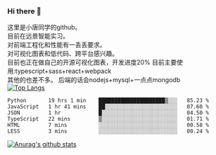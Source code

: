 ### Hi there 👋

这里是小唐同学的github。<br>
目前在远景智能实习。<br>
对前端工程化和性能有一丢丢要求。<br>
对可视化图表和低代码、跨平台感兴趣。<br>
目前也正在做自己的开源可视化图表，开发进度20%
目前主要使用:typescript+sass+react+webpack<br>
其他的也差不多。
后端的话会nodejs+mysql+一点点mongodb<br>
[![Top Langs](https://github-readme-stats.vercel.app/api/top-langs/?username=isaacttttttt&layout=compact)](https://github.com/anuraghazra/github-readme-stats)<br>
<!--START_SECTION:waka-->

```text
Python       19 hrs 1 min    █████████████████████▒░░░   85.23 %
JavaScript   1 hr 41 mins    ██░░░░░░░░░░░░░░░░░░░░░░░   07.60 %
JSON         1 hr            █░░░░░░░░░░░░░░░░░░░░░░░░   04.50 %
TypeScript   22 mins         ▒░░░░░░░░░░░░░░░░░░░░░░░░   01.71 %
HTML         7 mins          ░░░░░░░░░░░░░░░░░░░░░░░░░   00.58 %
LESS         3 mins          ░░░░░░░░░░░░░░░░░░░░░░░░░   00.24 %
```

<!--END_SECTION:waka-->

[![Anurag's github stats](https://github-readme-stats.vercel.app/api?username=isaacttttttt)](https://github.com/anuraghazra/github-readme-stats)

